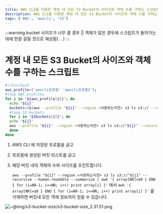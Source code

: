 ```yaml
---
title: AWS CLI를 이용한 계정 내 모든 S3 Bucket의 사이즈와 객체 수를 구하는 스크립트
description: AWS CLI를 이용한 계정 내 모든 S3 Bucket의 사이즈와 객체 수를 구하는 스크립트
tags: ['AWS', 'awscli', 'S3']
---
```


:::warning
bucket 사이즈가 너무 클 경우 || 객체가 많은 경우에 스크립트가 돌아가는 데에 한참 걸릴 것으로 예상됨( . .)
:::

# 계정 내 모든 S3 Bucket의 사이즈와 객체 수를 구하는 스크립트

```bash
#!/bin/bash
aws_profile=('awscli프로필' 'awscli프로필2');
#loop AWS profiles
for i in "${aws_profile[@]}"; do
  echo "${i}"
  buckets=($(aws --profile "${i}" --region <사용하는리전> s3 ls s3:// --recursive | awk '{print $3}'))
  #loop S3 buckets
  for j in "${buckets[@]}"; do
  echo "${j}"
  aws --profile "${i}" --region <사용하는리전> s3 ls s3://"${j}" --recursive --human-readable --summarize |  awk '{ array[NR]=$0 } END { for (i=NR-1; i<=NR; i++) print array[i] }'
  done
done
```

1. AWS CLI 에 저장된 프로필을 긁고
2. 프로필에 생성된 버킷 리스트를 긁고
3. 해당 버킷 내의 객체의 수와 사이즈를 프린트합니다.

   `aws --profile "${i}" --region <사용하는리전> s3 ls s3://"${j}" --recursive --human-readable --summarize | awk '{ array[NR]=$0 } END { for (i=NR-1; i<=NR; i++) print array[i] }'` 에서 `awk '{ array[NR]=$0 } END { for (i=NR-1; i<=NR; i++) print array[i] }'` 를 삭제하면 버킷내 모든 객체 정보까지 얻을 수 있습니다.

![~@img/s3-bucket-size/s3-bucket-size_2.31.51.png](~@img/s3-bucket-size/s3-bucket-size_2.31.51.png)
